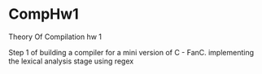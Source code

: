# CompHw1
Theory Of Compilation hw 1

Step 1 of building a compiler for a mini version of C - FanC.
implementing the lexical analysis stage using regex
